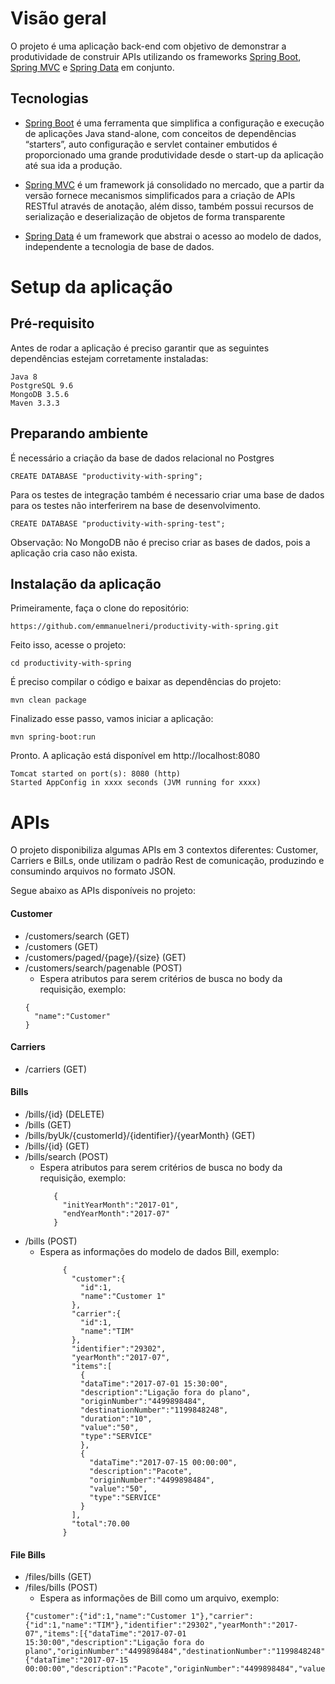 # Visão geral

O projeto é uma aplicação back-end com objetivo de demonstrar a produtividade de construir APIs utilizando os frameworks [Spring Boot](https://projects.spring.io/spring-boot), [Spring MVC](https://docs.spring.io/spring/docs/current/spring-framework-reference/html/mvc.html) e [Spring Data](http://projects.spring.io/spring-data) em conjunto.

## Tecnologias

- [Spring Boot](https://projects.spring.io/spring-boot) é uma ferramenta que simplifica a configuração e execução de aplicações Java stand-alone,  com conceitos de dependências “starters”, auto configuração e servlet container embutidos é proporcionado uma grande produtividade desde o start-up da aplicação até sua ida a produção.
 
- [Spring MVC](https://docs.spring.io/spring/docs/current/spring-framework-reference/html/mvc.html) é um framework já consolidado no mercado, que a partir da versão fornece mecanismos simplificados para a criação de APIs RESTful através de anotação, além disso, também possui recursos de serialização e deserialização de objetos de forma transparente 
 
- [Spring Data](http://projects.spring.io/spring-data/) é um framework que abstrai o acesso ao modelo de dados, independente a tecnologia de base de dados.

 
# Setup da aplicação

## Pré-requisito

Antes de rodar a aplicação é preciso garantir que as seguintes dependências estejam corretamente instaladas:
```
Java 8
PostgreSQL 9.6
MongoDB 3.5.6
Maven 3.3.3 
```

## Preparando ambiente

É necessário a criação da base de dados relacional no Postgres

```
CREATE DATABASE "productivity-with-spring";
```

Para os testes de integração também é necessario criar uma base de dados para os testes não interferirem na base de desenvolvimento.
```
CREATE DATABASE "productivity-with-spring-test";
```

Observação: No MongoDB não é preciso criar as bases de dados, pois a aplicação cria caso não exista.

## Instalação da aplicação

Primeiramente, faça o clone do repositório:
```
https://github.com/emmanuelneri/productivity-with-spring.git
```
Feito isso, acesse o projeto:
```
cd productivity-with-spring
```
É preciso compilar o código e baixar as dependências do projeto:
```
mvn clean package
```
Finalizado esse passo, vamos iniciar a aplicação:
```
mvn spring-boot:run
```
Pronto. A aplicação está disponível em http://localhost:8080
```
Tomcat started on port(s): 8080 (http)
Started AppConfig in xxxx seconds (JVM running for xxxx)
```

# APIs

O projeto disponibiliza algumas APIs em 3 contextos diferentes: Customer, Carriers e BilLs, onde utilizam o padrão Rest de comunicação, produzindo e consumindo arquivos no formato JSON.

Segue abaixo as APIs disponíveis no projeto:

#### Customer

 - /customers/search (GET)
 - /customers (GET)
 - /customers/paged/{page}/{size} (GET)
 - /customers/search/pagenable (POST)
     - Espera atributos para serem critérios de busca no body da requisição, exemplo:
    ```
    {
      "name":"Customer"
    }
    ```

#### Carriers

 - /carriers (GET)
 
 #### Bills
 
  - /bills/{id} (DELETE)
  - /bills (GET)
  - /bills/byUk/{customerId}/{identifier}/{yearMonth} (GET)
  - /bills/{id} (GET)
  - /bills/search (POST)
    - Espera atributos para serem critérios de busca no body da requisição, exemplo:
      ```
         {
           "initYearMonth":"2017-01",
           "endYearMonth":"2017-07"
         }
         ```
  - /bills  (POST)
    - Espera as informações do modelo de dados Bill, exemplo:
        ```
             {
               "customer":{
                 "id":1,
                 "name":"Customer 1"
               },
               "carrier":{
                 "id":1,
                 "name":"TIM"
               },
               "identifier":"29302",
               "yearMonth":"2017-07",
               "items":[
                 {
                 "dataTime":"2017-07-01 15:30:00",
                 "description":"Ligação fora do plano",
                 "originNumber":"4499898484",
                 "destinationNumber":"1199848248",
                 "duration":"10",
                 "value":"50",
                 "type":"SERVICE"
                 },
                 {
                   "dataTime":"2017-07-15 00:00:00",
                   "description":"Pacote",
                   "originNumber":"4499898484",
                   "value":"50",
                   "type":"SERVICE"
                 }
               ],
               "total":70.00
             }
        ```                

#### File Bills

 - /files/bills (GET)
 - /files/bills (POST)
    - Espera as informações de Bill como um arquivo, exemplo:
    ```
    {"customer":{"id":1,"name":"Customer 1"},"carrier":{"id":1,"name":"TIM"},"identifier":"29302","yearMonth":"2017-07","items":[{"dataTime":"2017-07-01 15:30:00","description":"Ligação fora do plano","originNumber":"4499898484","destinationNumber":"1199848248","duration":"10","value":"50","type":"SERVICE"},{"dataTime":"2017-07-15 00:00:00","description":"Pacote","originNumber":"4499898484","value":"50","type":"SERVICE"}],"total":70.00}
    ```
